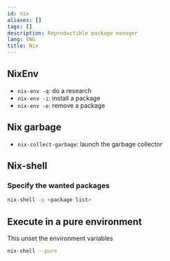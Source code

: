 ```yaml
---
id: nix
aliases: []
tags: []
description: Reproductible package manager
lang: ENG
title: Nix
---
```


## NixEnv

- `nix-env -q`: do a research
- `nix-env -i`: install a package
- `nix-env -e`: remove a package

## Nix garbage

- `nix-collect-garbage`: launch the garbage collector

## Nix-shell

### Specify the wanted packages

```sh
nix-shell -p <package list>
```

## Execute in a pure environment

This unset the environment variables

```sh
nix-shell --pure
```